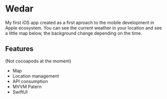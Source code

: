 # Wedar
My first iOS app created as a first aproach to the mobile development in Apple ecosystem.
You can see the current weather in your location and see a little map below, the background change depending on the time.



## Features
(Not cocoapods at the moment)
* Map
* Location management
* API consumption
* MVVM Patern
* SwiftUI
